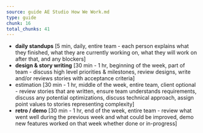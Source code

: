 ```yaml
---
source: guide AE Studio How We Work.md
type: guide
chunk: 16
total_chunks: 41
---
```


* **daily standups** [5 min, daily, entire team - each person explains what they finished, what they are currently working on, what they will work on after that, and any blockers] 
* **design & story writing** [30 min - 1 hr, beginning of the week, part of team - discuss high level priorities & milestones, review designs, write and/or reviews stories with acceptance criteria] 
* estimation [30 min - 1 hr, middle of the week, entire team, client optional - review stories that are written, ensure team understands requirements, discuss any potential optimizations, discuss technical approach, assign point values to stories representing complexity] 
* **retro / demo** [30 min - 1 hr, end of the week, entire team - review what went well during the previous week and what could be improved, demo new features worked on that week whether done or in-progress]